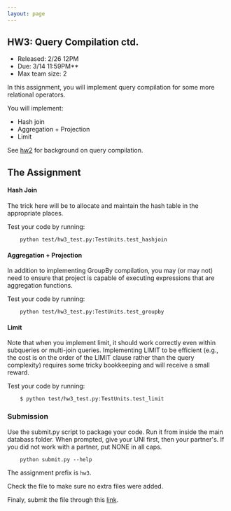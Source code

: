 ```yaml
---
layout: page
---
```



## HW3: Query Compilation ctd.

* Released: 2/26 12PM
* Due: 3/14 11:59PM**
* Max team size: 2


In this assignment, you will implement query compilation for some more relational operators.

You will implement:

* Hash join
* Aggregation + Projection
* Limit


See [hw2](./hw2.md) for background on query compilation.

## The Assignment


#### Hash Join

The trick here will be to allocate and maintain the hash table in the appropriate places.  

Test your code by running:

        python test/hw3_test.py:TestUnits.test_hashjoin

#### Aggregation + Projection

In addition to implementing GroupBy compilation, you may (or may not) need to ensure that project is capable of executing expressions that are aggregation functions.

Test your code by running:

        python test/hw3_test.py:TestUnits.test_groupby



#### Limit

Note that when you implement limit, it should work correctly even within subqueries or multi-join queries.  Implementing LIMIT to be efficient (e.g., the cost is on the order of the LIMIT clause rather than the query complexity) requires some tricky bookkeeping and will receive a small reward.

Test your code by running:

        $ python test/hw3_test.py:TestUnits.test_limit

### Submission

Use the submit.py script to package your code. Run it from inside the main databass folder.  When prompted, give your UNI first, then your partner's.  If you did not work with a partner, put NONE in all caps.

        python submit.py --help

The assignment prefix is `hw3`.

Check the file to make sure no extra files were added.

Finaly, submit the file through this [link](https://www.dropbox.com/request/g7jRP9c0UPCQEd4TTRMx).
